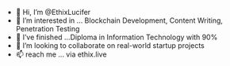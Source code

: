 - 👋 Hi, I’m @EthixLucifer
- 👀 I’m interested in ... Blockchain Development, Content Writing, Penetration Testing
- 🌱 I’ve finished ...Diploma in Information Technology with 90%
- 💞️ I’m looking to collaborate on real-world startup projects
- 📫 reach me ... via ethix.live

<!---
EthixLucifer/EthixLucifer is a ✨ special ✨ repository because its `README.md` (this file) appears on your GitHub profile.
You can click the Preview link to take a look at your changes.
--->
